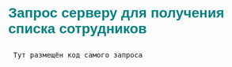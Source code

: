<div style="font-family: 'Arial', sans-serif;">

<h1 style="color: #008080;">Запрос серверу для получения списка сотрудников</h1>

<pre style="background-color: border: 1px solid #ddd; padding: 10px; border-radius: 5px;">
Тут размещён код самого запроса</pre>

</div>
